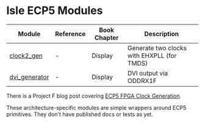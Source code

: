 # Isle ECP5 Modules

| Module                           | Reference                  | Book Chapter | Description                                |
| -------------------------------- | -------------------------- | ------------ | ------------------------------------------ |
| [clock2_gen](clock2_gen.v)       | -                          | Display      | Generate two clocks with EHXPLL (for TMDS) |
| [dvi_generator](dvi_generator.v) | -                          | Display      | DVI output via ODDRX1F                     |

There is a Project F blog post covering [ECP5 FPGA Clock Generation](http://projectf.io/posts/ecp5-fpga-clock/).

These architecture-specific modules are simple wrappers around ECP5 primitives. They don't have published docs or tests as yet.
